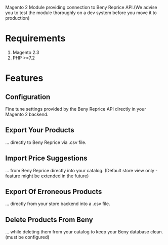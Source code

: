 Magento 2 Module providing connection to Beny Reprice API.(We advise you to test the module thoroughly on a dev system 
before you move it to production)

Requirements
============
1. Magento 2.3
2. PHP >=7.2

Features
========
Configuration
-------------
Fine tune settings provided by the Beny Reprice API directly in your Magento 2 backend.

Export Your Products
--------------------
... directly to Beny Reprice via .csv file.

Import Price Suggestions
------------------------
... from Beny Reprice directly into your catalog. (Default store view only - feature might be extended in the future)

Export Of Erroneous Products
----------------------------
... directly from your store backend into a .csv file.

Delete Products From Beny
-------------------------
... while deleting them from your catalog to keep your Beny database clean. (must be configured)